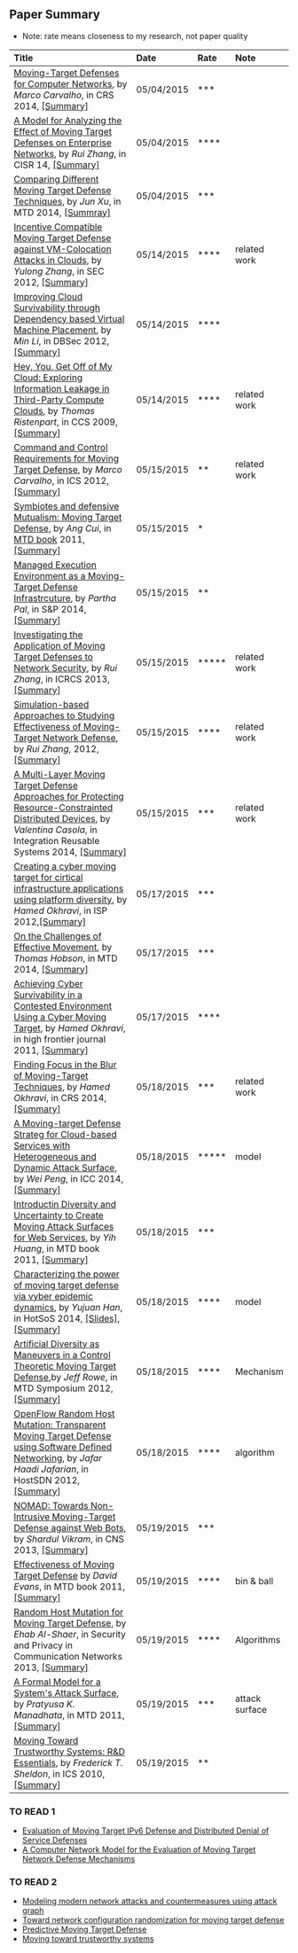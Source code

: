 ## Paper Summary

- Note: rate means closeness to my research, not paper quality

|Title| Date| Rate|Note|
|:----|:----|:----|:---|
|[Moving-Target Defenses for Computer Networks](http://ieeexplore.ieee.org/stamp/stamp.jsp?arnumber=6798537), by *Marco Carvalho*, in CRS 2014, [[Summary]](./file/marco14.md)| 05/04/2015| ***|
|[A Model for Analyzing the Effect of Moving Target Defenses on Enterprise Networks](http://dl.acm.org/citation.cfm?id=2602088), by *Rui Zhang*, in CISR 14, [[Summary]](./file/rui14-model.md)| 05/04/2015| ****|
|[Comparing Different Moving Target Defense Techniques](http://dl.acm.org/citation.cfm?id=2663486), by *Jun Xu*, in MTD 2014, [[Summray]](./file/jun14-compare-diff-tech.md)| 05/04/2015| ***|
|[Incentive Compatible Moving Target Defense against VM-Colocation Attacks in Clouds](http://link.springer.com/chapter/10.1007%2F978-3-642-30436-1_32#page-1), by *Yulong Zhang*, in SEC 2012, [[Summary]](./file/zhang12-incentive-mtd.md)|05/14/2015|**** |related work|
|[Improving Cloud Survivability through Dependency based Virtual Machine Placement](http://www.people.vcu.edu/~myu/s-lab/publications/Li2012.pdf), by *Min Li*, in DBSec 2012, [[Summary]](./file/li12-vm-placement.md)|05/14/2015|****| |
|[Hey, You, Get Off of My Cloud: Exploring Information Leakage in Third-Party Compute Clouds](http://dl.acm.org/citation.cfm?id=1653687), by *Thomas Ristenpart*, in CCS 2009, [[Summary]](./file/hyg.md)|05/14/2015|****|related work|
|[Command and Control Requirements for Moving Target Defense](http://ieeexplore.ieee.org/xpl/articleDetails.jsp?arnumber=6237462), by *Marco Carvalho*, in ICS 2012, [[Summary]](./file/marco12-c2-mtd.md)|05/15/2015|**|related work|
|[Symbiotes and defensive Mutualism: Moving Target Defense](http://link.springer.com/chapter/10.1007/978-1-4614-0977-9_5#page-1), by *Ang Cui*, in [MTD book](http://www.springer.com/us/book/9781461409762) 2011, [[Summary]](file/ang11-symbiotes.md)|05/15/2015|*| |
|[Managed Execution Environment as a Moving-Target Defense Infrastrcuture](http://ieeexplore.ieee.org/xpl/articleDetails.jsp?arnumber=6671568), by *Partha Pal*, in S&P 2014,[[Summary]](./file/partha14-environment-mtd.md)|05/15/2015|**| |
|[Investigating the Application of Moving Target Defenses to Network Security](http://ieeexplore.ieee.org/xpls/abs_all.jsp?arnumber=6623770&tag=1), by *Rui Zhang*, in ICRCS 2013, [[Summary]](file/rui13-mtd.md)|05/15/2015|*****| related work|
|[Simulation-based Approaches to Studying Effectiveness of Moving-Target Network Defense](http://people.cis.ksu.edu/~sdeloach/publications/Conference/MTD-MTR_Symposium_2012.pdf), by *Rui Zhang*, 2012, [[Summary]](./file/rui12-sim-mtd.md)|05/15/2015|****|related work|
|[A Multi-Layer Moving Target Defense Approaches for Protecting Resource-Constrainted Distributed Devices](http://download-v2.springer.com/static/pdf/465/chp%253A10.1007%252F978-3-319-04717-1_14.pdf?token2=exp=1431713670~acl=%2Fstatic%2Fpdf%2F465%2Fchp%25253A10.1007%25252F978-3-319-04717-1_14.pdf*~hmac=3dbdae1534b5c82fbbdeb0e3d99f4f2f9fd2372b5ad3092b3fc580e3c5da8c5b), by *Valentina Casola*, in Integration Reusable Systems 2014, [[Summary]](./file/vakentina12-multi-layer.md)|05/15/2015|***|related work|
|[Creating a cyber moving target for cirtical infrastructure applications using platform diversity](http://www.sciencedirect.com/science/article/pii/S1874548212000030), by *Hamed Okhravi*, in ISP 2012,[[Summary]](./file/hamed12-platform-diversity.md)|05/17/2015|***| |
|[On the Challenges of Effective Movement](http://dl.acm.org/citation.cfm?id=2663480), by *Thomas Hobson*, in MTD 2014, [[Summary]](./file/thomas14-effective-movement.md)|05/17/2015|*** | |
|[Achieving Cyber Survivability in a Contested Environment Using a Cyber Moving Target](https://www.ll.mit.edu/mission/cybersec/publications/publication-files/full_papers/2011_05_01_Okhravi_HighFrontier_FP.pdf), by *Hamed Okhravi*, in high frontier journal 2011, [[Summary]](file/hamed11-cyber-moving-target.md)|05/17/2015|**** | |
|[Finding Focus in the Blur of Moving-Target Techniques](http://ieeexplore.ieee.org/xpl/articleDetails.jsp?arnumber=6673500), by *Hamed Okhravi*, in CRS 2014, [[Summary]](./file/hamed14-find-focus.md)|05/18/2015|*** |related work|
|[A Moving-target Defense Strateg for Cloud-based Services with Heterogeneous and Dynamic Attack Surface](http://ieeexplore.ieee.org/xpl/login.jsp?tp=&arnumber=6883418), by *Wei Peng*, in ICC 2014, [[Summary]](./file/wei14-a-mtd-strategy.md)|05/18/2015 |***** |model |
|[Introductin Diversity and Uncertainty to Create Moving Attack Surfaces for Web Services](https://books.google.com/books?id=VERsnX772S0C&pg=PR15&lpg=PR15&dq=Introduction+Diversity+and+Uncertainty+to+Create+Moving+Attack+Surfaces+for+Web+Services&source=bl&ots=hMJZktVK3i&sig=P0HWn51GLYcTOKx1RSvuC1UDgS0&hl=en&sa=X&ei=DhBaVfadLY2VyQSRpYGQCQ&ved=0CB4Q6AEwAA#v=onepage&q=Introduction%20Diversity%20and%20Uncertainty%20to%20Create%20Moving%20Attack%20Surfaces%20for%20Web%20Services&f=false), by *Yih Huang*, in MTD book 2011, [[Summary]](./file/Huang11-diversity-and-uncertainty.md)|05/18/2015|***| |
|[Characterizing the power of moving target defense via vyber epidemic dynamics](http://dl.acm.org/citation.cfm?id=2600180), by *Yujuan Han*, in HotSoS 2014, [[Slides]](http://www.cs.utsa.edu/~shxu/socs/Measuring-Power-of-MTD.pdf), [[Summary]](./file/han14-characterizing-the-power-of-mtd.md)|05/18/2015 |**** |model |
|[Artificial Diversity as Maneuvers in a Control Theoretic Moving Target Defense](http://cps-vo.org/node/3710),by *Jeff Rowe*, in MTD Symposium 2012, [[Summary]](./file/jeff12-artificial-diversity.md)|05/18/2015 |**** |Mechanism |
|[OpenFlow Random Host Mutation: Transparent Moving Target Defense using Software Defined Networking](http://dl.acm.org/citation.cfm?id=2342467), by *Jafar Haadi Jafarian*, in HostSDN 2012, [[Summary]](./file/Jafar12-random-host-sdn.md)|05/18/2015 |**** |algorithm |
|[NOMAD: Towards Non-Intrusive Moving-Target Defense against Web Bots](http://faculty.cse.tamu.edu/guofei/paper/NOMAD_CNS13.pdf), by *Shardul Vikram*, in CNS 2013, [[Summary]](./file/Shardul13-nomad.md)|05/19/2015|***| | 
|[Effectiveness of Moving Target Defense](http://link.springer.com/chapter/10.1007%2F978-1-4614-0977-9_2) by *David Evans*, in MTD book 2011,[[Summary]](./file/david11-effectivness-of-mtd.md)|05/19/2015|****|bin & ball|
|[Random Host Mutation for Moving Target Defense](http://link.springer.com/chapter/10.1007%2F978-3-642-36883-7_19), by *Ehab Al-Shaer*, in Security and Privacy in Communication Networks 2013, [[Summary]](./file/Ehab13-RHM.md)|05/19/2015|****|Algorithms|
|[A Formal Model for a System's Attack Surface](http://link.springer.com/chapter/10.1007%2F978-1-4614-0977-9_1), by *Pratyusa K. Manadhata*, in MTD 2011, [[Summary]](./file/Pratyusa11-a-formal-model-attack-surface.md)|05/19/2015|***|attack surface|
|[Moving Toward Trustworthy Systems: R&D Essentials](http://dl.acm.org/citation.cfm?id=1907684), by *Frederick T. Sheldon*, in ICS 2010, [[Summary]](./file/Frederick10-moving-toward-trustworthy.md)|05/19/2015|**| |


### TO READ 1
- [Evaluation of Moving Target IPv6 Defense and Distributed Denial
of Service Defenses](http://vtechworks.lib.vt.edu/bitstream/handle/10919/24697/DiMarco_PL_T_2013.pdf?sequence=1&isAllowed=y)
- [A Computer Network Model for the Evaluation of
Moving Target Network Defense Mechanisms](http://scholarworks.rit.edu/cgi/viewcontent.cgi?article=9690&context=theses)

### TO READ 2
- [Modeling modern network attacks and countermeasures using attack graph](http://ieeexplore.ieee.org/xpl/login.jsp?tp=&arnumber=5380524)
- [Toward network configuration randomization for moving target defense](http://link.springer.com/chapter/10.1007%2F978-1-4614-0977-9_9)
- [Predictive Moving Target Defense](http://ieeexplore.ieee.org/xpl/login.jsp?tp=&arnumber=6378159)
- [Moving toward trustworthy systems](http://dl.acm.org/citation.cfm?id=1907684)

